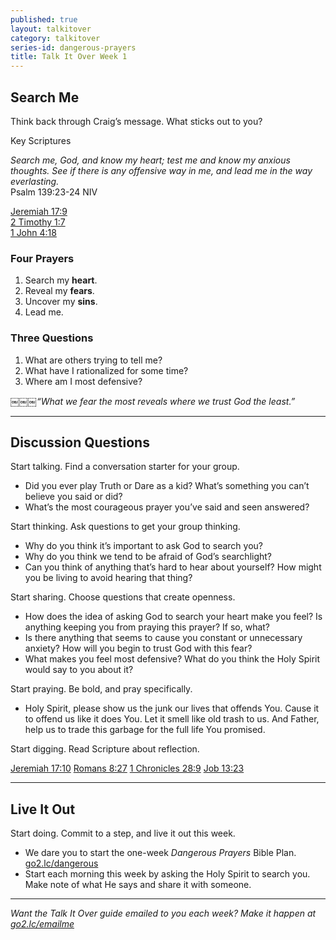```yaml
---
published: true
layout: talkitover
category: talkitover
series-id: dangerous-prayers
title: Talk It Over Week 1
---
```


## Search Me
<p class="lead">Think back through Craig’s message. What sticks out to you?</p> 

Key Scriptures

_Search me, God, and know my heart; test me and know my anxious thoughts. See if there is any offensive way in me, and lead me in the way everlasting._  
Psalm 139:23-24 NIV

[Jeremiah 17:9](https://www.bible.com/bible/111/jer.17.9.niv)  
[2 Timothy 1:7](https://www.bible.com/bible/111/2ti.1.7.niv)  
[1 John 4:18](https://www.bible.com/bible/111/1jo.4.18.niv)  

### Four Prayers

1. Search my **heart**. 
2. Reveal my **fears**. 
3. Uncover my **sins**. 
4. Lead me.

### Three Questions

1. What are others trying to tell me?
2. What have I rationalized for some time?
3. Where am I most defensive?

￼￼￼_“What we fear the most reveals where we trust God the least.”_

* * *

## Discussion Questions
<p class="lead">Start talking. Find a conversation starter for your group.</p> 

* Did you ever play Truth or Dare as a kid? What’s something you can’t believe you said or did?
* What’s the most courageous prayer you’ve said and seen answered?

<p class="lead">Start thinking. Ask questions to get your group thinking.</p> 

* Why do you think it’s important to ask God to search you?
* Why do you think we tend to be afraid of God’s searchlight?
* Can you think of anything that’s hard to hear about yourself? How might you be living to avoid hearing that thing?
 
<p class="lead">Start sharing. Choose questions that create openness.</p> 

* How does the idea of asking God to search your heart make you feel? Is anything keeping you from praying this prayer? If so, what?
* Is there anything that seems to cause you constant or unnecessary anxiety? How will you begin to trust God with this fear?
* What makes you feel most defensive? What do you think the Holy Spirit would say to you about it?

<p class="lead">Start praying. Be bold, and pray specifically.</p> 

* Holy Spirit, please show us the junk our lives that offends You. Cause it to offend us like it does You. Let it smell like old trash to us. And Father, help us to trade this garbage for the full life You promised.

<p class="lead">Start digging. Read Scripture about reflection.</p> 

[Jeremiah 17:10](https://www.bible.com/bible/111/jer.17.10.niv) [Romans 8:27](https://www.bible.com/bible/111/rom.8.27.niv) [1 Chronicles 28:9](https://www.bible.com/bible/111/1ch.28.9.niv) [Job 13:23](https://www.bible.com/bible/111/job.13.23.niv)

* * *

## Live It Out
<p class="lead">Start doing. Commit to a step, and live it out this week.</p>

* We dare you to start the one-week _Dangerous Prayers_ Bible Plan. [go2.lc/dangerous](dangerous)
* Start each morning this week by asking the Holy Spirit to search you. Make note of what He says and share it with someone.

* * *

_Want the Talk It Over guide emailed to you each week? Make it happen at [go2.lc/emailme](/talkitover)_
